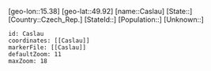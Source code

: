 ﻿---
location: [49.92,15.38]
mapzoom: [7,12] 
mapmarker: city 
type: City
tags:
- geo/City


SpocWebEntityId: 29500
isDeleted: false
confidential: public

---
[geo-lon::15.38]
[geo-lat::49.92]
[name::Caslau]
[State::]
[Country::Czech_Rep.]
[StateId::]
[Population::]
[Unknown::]


```leaflet
id: Caslau
coordinates: [[Caslau]]
markerFile: [[Caslau]]
defaultZoom: 11 
maxZoom: 18
```
